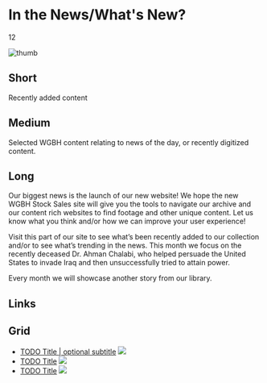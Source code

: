 # In the News/What's New?

12

![thumb](https://s3.amazonaws.com/wgbhstocksales.org/content/collections/in_the_news/News+of+the+World_348x196.png)


## Short

Recently added content

## Medium

Selected WGBH content relating to news of the day, or recently digitized content.  

## Long

Our biggest news is the launch of our new website!
We hope the new WGBH Stock Sales site will give you the tools to navigate our archive and our 
content rich websites to find footage and other unique content.  Let us know what you think
and/or how we can improve your user experience!

Visit this part of our site to see what’s been recently added to our collection
and/or to see what’s trending in the news.  This month we focus on the 
recently deceased Dr. Ahman Chalabi, who helped persuade the United States to invade Iraq and then 
unsuccessfully tried to attain power.




Every month we will showcase another story from our library.  

## Links

## Grid

- [TODO Title | optional subtitle](/TODO) ![](http://placehold.it/348x196)
- [TODO Title](/TODO) ![](http://placehold.it/348x196)
- [TODO Title](/TODO) ![](http://placehold.it/348x196)
